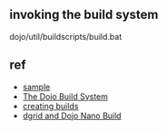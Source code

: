 ## invoking the build system
dojo/util/buildscripts/build.bat

## ref

+ [sample](https://github.com/csnover/dojo-boilerplate)
+ [The Dojo Build System](http://dojotoolkit.org/reference-guide/1.10/build/) 
+ [creating builds](http://dojotoolkit.org/documentation/tutorials/1.10/build/index.html)
+ [dgrid and Dojo Nano Build](https://www.sitepen.com/blog/2012/06/11/dgrid-and-dojo-nano-build/)